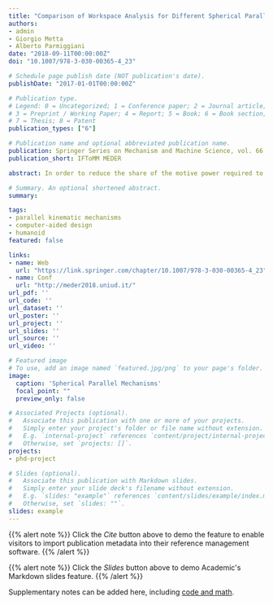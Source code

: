 ```yaml
---
title: "Comparison of Workspace Analysis for Different Spherical Parallel Mechanisms"
authors:
- admin
- Giorgio Metta
- Alberto Parmiggiani
date: "2018-09-11T00:00:00Z"
doi: "10.1007/978-3-030-00365-4_23"

# Schedule page publish date (NOT publication's date).
publishDate: "2017-01-01T00:00:00Z"

# Publication type.
# Legend: 0 = Uncategorized; 1 = Conference paper; 2 = Journal article;
# 3 = Preprint / Working Paper; 4 = Report; 5 = Book; 6 = Book section;
# 7 = Thesis; 8 = Patent
publication_types: ["6"]

# Publication name and optional abbreviated publication name.
publication: Springer Series on Mechanism and Machine Science, vol. 66 for *IFToMM Symposium on Mechanism Design for Robots (MEDER)*
publication_short: IFToMM MEDER

abstract: In order to reduce the share of the motive power required to drive the robot's links, with the aim of increasing its payload-to- weight ratio, this article studies the best way to relocate the actuators (inertial load) but not complicate the joint kinematics. For this, several Parallel Kinematic Mechanisms (PKMs) were considered, namely a 4-UU mechanism, a spherical 5-bar mechanism and a spherical 6-bar mechanism, with gimbal-like rotations. Computer-Aided Design (CAD) modelling and simulations exploring the workspaces for each of these mechanisms was performed. The complete workspace and isotropy analyses comparing these mechanisms to a gimbal system are presented. The general observations suggest that these mechanisms posses a non-uniform workspace with a "warping" behaviour. However, the spherical six bar mechanism proves to be the best solution so far with isotropy nearly >= 0.9 throughout its workspace.

# Summary. An optional shortened abstract.
summary:

tags:
- parallel kinematic mechanisms
- computer-aided design
- humanoid
featured: false

links:
- name: Web
  url: "https://link.springer.com/chapter/10.1007/978-3-030-00365-4_23"
- name: Conf
  url: "http://meder2018.uniud.it/"
url_pdf: ''
url_code: ''
url_dataset: ''
url_poster: ''
url_project: ''
url_slides: ''
url_source: ''
url_video: ''

# Featured image
# To use, add an image named `featured.jpg/png` to your page's folder.
image:
  caption: 'Spherical Parallel Mechanisms'
  focal_point: ""
  preview_only: false

# Associated Projects (optional).
#   Associate this publication with one or more of your projects.
#   Simply enter your project's folder or file name without extension.
#   E.g. `internal-project` references `content/project/internal-project/index.md`.
#   Otherwise, set `projects: []`.
projects:
- phd-project

# Slides (optional).
#   Associate this publication with Markdown slides.
#   Simply enter your slide deck's filename without extension.
#   E.g. `slides: "example"` references `content/slides/example/index.md`.
#   Otherwise, set `slides: ""`.
slides: example
---
```


{{% alert note %}}
Click the *Cite* button above to demo the feature to enable visitors to import publication metadata into their reference management software.
{{% /alert %}}

{{% alert note %}}
Click the *Slides* button above to demo Academic's Markdown slides feature.
{{% /alert %}}

Supplementary notes can be added here, including [code and math](https://sourcethemes.com/academic/docs/writing-markdown-latex/).
